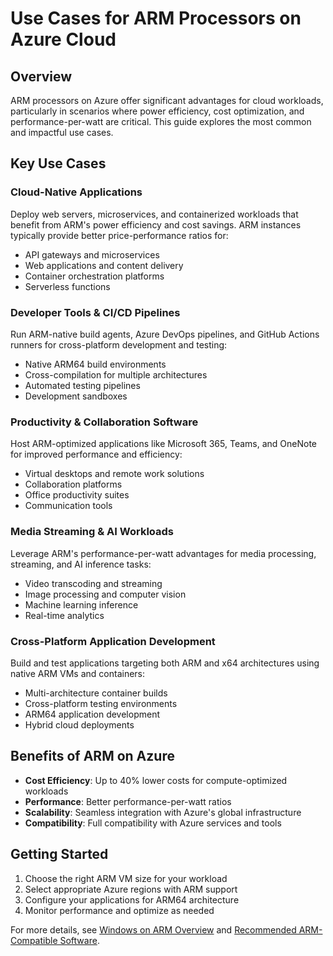 # Use Cases for ARM Processors on Azure Cloud

## Overview

ARM processors on Azure offer significant advantages for cloud workloads, particularly in scenarios where power efficiency, cost optimization, and performance-per-watt are critical. This guide explores the most common and impactful use cases.

## Key Use Cases

### Cloud-Native Applications

Deploy web servers, microservices, and containerized workloads that benefit from ARM's power efficiency and cost savings. ARM instances typically provide better price-performance ratios for:

- API gateways and microservices
- Web applications and content delivery
- Container orchestration platforms
- Serverless functions

### Developer Tools & CI/CD Pipelines

Run ARM-native build agents, Azure DevOps pipelines, and GitHub Actions runners for cross-platform development and testing:

- Native ARM64 build environments
- Cross-compilation for multiple architectures
- Automated testing pipelines
- Development sandboxes

### Productivity & Collaboration Software

Host ARM-optimized applications like Microsoft 365, Teams, and OneNote for improved performance and efficiency:

- Virtual desktops and remote work solutions
- Collaboration platforms
- Office productivity suites
- Communication tools

### Media Streaming & AI Workloads

Leverage ARM's performance-per-watt advantages for media processing, streaming, and AI inference tasks:

- Video transcoding and streaming
- Image processing and computer vision
- Machine learning inference
- Real-time analytics

### Cross-Platform Application Development

Build and test applications targeting both ARM and x64 architectures using native ARM VMs and containers:

- Multi-architecture container builds
- Cross-platform testing environments
- ARM64 application development
- Hybrid cloud deployments

## Benefits of ARM on Azure

- **Cost Efficiency**: Up to 40% lower costs for compute-optimized workloads
- **Performance**: Better performance-per-watt ratios
- **Scalability**: Seamless integration with Azure's global infrastructure
- **Compatibility**: Full compatibility with Azure services and tools

## Getting Started

1. Choose the right ARM VM size for your workload
2. Select appropriate Azure regions with ARM support
3. Configure your applications for ARM64 architecture
4. Monitor performance and optimize as needed

For more details, see [Windows on ARM Overview](https://learn.microsoft.com/en-us/windows/arm/overview?wt.mc_id=knowledgesearch_inproduct_azure-agent-for-github-copilot#find-tools-for-arm-development) and [Recommended ARM-Compatible Software](https://learn.microsoft.com/en-us/microsoft-365/education/guide/1-windows/windows-arm?wt.mc_id=knowledgesearch_inproduct_azure-agent-for-github-copilot#recommended-arm-compatible-software). 
 
